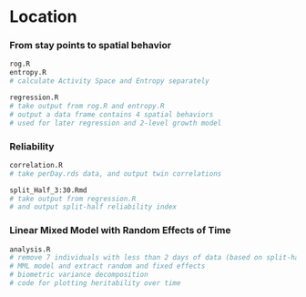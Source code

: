 # Location
### From stay points to spatial behavior
```sh
rog.R
entropy.R 
# calculate Activity Space and Entropy separately

regression.R
# take output from rog.R and entropy.R
# output a data frame contains 4 spatial behaviors
# used for later regression and 2-level growth model 
```
### Reliability
```sh
correlation.R
# take perDay.rds data, and output twin correlations

split_Half_3:30.Rmd
# take output from regression.R
# and output split-half reliability index
```

### Linear Mixed Model with Random Effects of Time
```sh
analysis.R
# remove 7 individuals with less than 2 days of data (based on split-half reliability)
# MML model and extract random and fixed effects
# biometric variance decomposition
# code for plotting heritability over time 
```